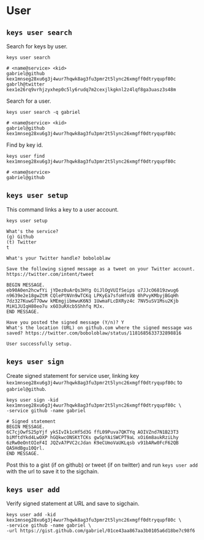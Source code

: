 # User

## `keys user search`

Search for keys by user.

```shell
keys user search

# <name@service> <kid>
gabriel@github kex1mnseg28xu6g3j4wur7hqwk8ag3fu3pmr2t5lync26xmgff0dtryqupf80c
gabrlh@twitter kex1e26rq9vrhjzyxhep0c5ly6rudq7m2cexjlkgknl2z4lqf8ga3uasz3s48m
```

Search for a user.

```shell
keys user search -q gabriel

# <name@service> <kid>
gabriel@github kex1mnseg28xu6g3j4wur7hqwk8ag3fu3pmr2t5lync26xmgff0dtryqupf80c
```

Find by key id.

```shell
keys user find kex1mnseg28xu6g3j4wur7hqwk8ag3fu3pmr2t5lync26xmgff0dtryqupf80c

# <name@service>
gabriel@github
```

## `keys user setup`

This command links a key to a user account.

```shell
keys user setup

What's the service?
(g) Github
(t) Twitter
t

What's your Twitter handle? boboloblaw

Save the following signed message as a tweet on your Twitter account.
https://twitter.com/intent/tweet

BEGIN MESSAGE.
eb90A0en2hcwfYi jYDez0uArQs3HYg OiJlOgVUIfSeips u7JJcO6819zwug6
n9639e2e18gwZtM CQlePtNVn9wTCKq LPKyEa7sfoHfnVB 0hPvyKMbyjBGqHh
7dz327KuwGT7Oww kMEmgjibmwuK6N3 1UwmaFLcDXRyz4c 7NV5uSV1Msu2Kjb
MiH1JUIqH80eo7u x6O3uRXcb5Shhfq MJx.
END MESSAGE.

Have you posted the signed message (Y/n)? Y
What's the location (URL) on github.com where the signed message was saved? https://twitter.com/boboloblaw/status/1181685633732898816

User successfully setup.
```

## `keys user sign`

Create signed statement for service user, linking key `kex1mnseg28xu6g3j4wur7hqwk8ag3fu3pmr2t5lync26xmgff0dtryqupf80c` to `gabriel@github`.

```shell
keys user sign -kid kex1mnseg28xu6g3j4wur7hqwk8ag3fu3pmr2t5lync26xmgff0dtryqupf80c \
-service github -name gabriel

# Signed statement
BEGIN MESSAGE.
6C7cjOwfS25pYjf ykSIvIk1cHf5d3G ffL09Puva7QKTYq AOIVZnd7N1B23T3
biMftdYkd4LwOXP hGQkwcONSKtTCKs gwSpYAiSWCPT9aL xOi6m8aukRziLhy
6zRw0eOntOIeF4I JQZvA7PVC2cJdan K9eCUmoVaUKLqsb v91bARw0FcF62QB
QA5HdBgu10Qrl.
END MESSAGE.
```

Post this to a gist (if on github) or tweet (if on twitter) and run `keys user add` with the url to save it to the sigchain.

## `keys user add`

Verify signed statement at URL and save to sigchain.

```shell
keys user add -kid kex1mnseg28xu6g3j4wur7hqwk8ag3fu3pmr2t5lync26xmgff0dtryqupf80c \
-service github -name gabriel \
-url https://gist.github.com/gabriel/01ce43aa867aa3b0105a6d18be7c98f6
```

